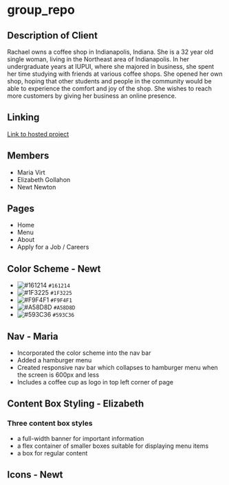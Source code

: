 # group_repo


## Description of Client
Rachael owns a coffee shop in Indianapolis, Indiana. She is a 32 year old single woman, living in the Northeast area of Indianapolis. In her undergraduate years at IUPUI, where she majored in business, she spent her time studying with friends at various coffee shops. She opened her own shop, hoping that other students and people in the community would be able to experience the comfort and joy of the shop. She wishes to reach more customers by giving her business an online presence. 


## Linking
[Link to hosted project](https://egollahon.github.io/group_repo/)


## Members
* Maria Virt
* Elizabeth Gollahon
* Newt Newton

## Pages
* Home
* Menu
* About
* Apply for a Job / Careers

## Color Scheme - Newt
- ![#161214](https://via.placeholder.com/25/161214/000000?text=+) `#161214`
- ![#1F3225](https://via.placeholder.com/25/1F3225/000000?text=+) `#1F3225`
- ![#F9F4F1](https://via.placeholder.com/25/F9F4F1/000000?text=+) `#F9F4F1`
- ![#A58D8D](https://via.placeholder.com/25/A58D8D/000000?text=+) `#A58D8D`
- ![#593C36](https://via.placeholder.com/25/593C36/000000?text=+) `#593C36`
## Nav - Maria
* Incorporated the color scheme into the nav bar
* Added a hamburger menu
* Created responsive nav bar which collapses to hamburger menu when the screen is 600px and less
* Includes a coffee cup as logo in top left corner of page

## Content Box Styling - Elizabeth
### Three content box styles
* a full-width banner for important information
* a flex container of smaller boxes suitable for displaying menu items
* a box for regular content

## Icons - Newt
